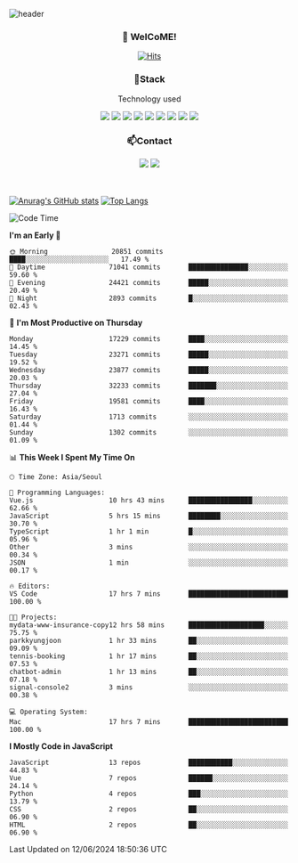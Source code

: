 ![header](https://capsule-render.vercel.app/api?type=waving&color=gradient&height=200&text=Kyungjoon&fontAlign=70&fontAlignY=40&animation=twinkling)

<h3 align="center">👋 WelCoME!</h3>

<div align=center>
  
[![Hits](https://hits.seeyoufarm.com/api/count/incr/badge.svg?url=https%3A%2F%2Fgithub.com%2Fuvula6921&count_bg=%2322BAC9&title_bg=%23827F7F&icon=iconify.svg&icon_color=%2325A27F&title=visits&edge_flat=false)](https://hits.seeyoufarm.com)
  
</div>
<h3 align="center">📌Stack</h3>
<p align="center">Technology used</p>
<div align="center"><img src="https://img.shields.io/badge/HTML5-E34F26?style=flat-square&logo=HTML5&logoColor=white"></img> <img src="https://img.shields.io/badge/CSS3-0A84FF?style=flat-square&logo=CSS3&logoColor=white"></img> <img src="https://img.shields.io/badge/JavaScript-FFCD11?style=flat-square&logo=JavaScript&logoColor=white"></img> <img src="https://img.shields.io/badge/React-00BCF6?style=flat-square&logo=React&logoColor=white"></img> <img src="https://img.shields.io/badge/jQuery-3655FF?style=flat-square&logo=jQuery&logoColor=white"></img> <img src="https://img.shields.io/badge/Ruby-E0115F?style=flat-square&logo=Ruby&logoColor=white"></img> <img src="https://img.shields.io/badge/Python-4B8BBE?style=flat-square&logo=Python&logoColor=white"></img> <img src="https://img.shields.io/badge/Vue-4FC08D?style=flat-square&logo=Vue.js&logoColor=white"></img> <img src="https://img.shields.io/badge/Nuxt-00DC82?style=flat-square&logo=Nuxt.js&logoColor=white"></img></div>

<h3 align="center">📫Contact</h3>
<div align="center"><a href="https://velog.io/@uvula6921/"><img src="https://img.shields.io/badge/Blog-20c997?style=flat-square&logo=V&logoColor=white"/></a> <a href="pkj6921@gmail.com"><img src="https://img.shields.io/badge/Gmail-EA4335?style=flat-square&logo=Gmail&logoColor=white"/></a></div>
<br>
<br>

[![Anurag's GitHub stats](https://github-readme-stats.vercel.app/api?username=uvula6921&hide=stars,issues&show_icons=true&count_private=true&theme=tokyonight)](https://github.com/anuraghazra/github-readme-stats)
[![Top Langs](https://github-readme-stats.vercel.app/api/top-langs/?username=uvula6921&hide=css,jupyter%20notebook,html&exclude_repo=uvula6921,uvula6921.github.io&layout=compact&langs_count=8)](https://github.com/anuraghazra/github-readme-stats)

<!--START_SECTION:waka-->
![Code Time](http://img.shields.io/badge/Code%20Time-2%2C322%20hrs%2025%20mins-blue)

**I'm an Early 🐤** 

```text
🌞 Morning                20851 commits       ████░░░░░░░░░░░░░░░░░░░░░   17.49 % 
🌆 Daytime                71041 commits       ███████████████░░░░░░░░░░   59.60 % 
🌃 Evening                24421 commits       █████░░░░░░░░░░░░░░░░░░░░   20.49 % 
🌙 Night                  2893 commits        █░░░░░░░░░░░░░░░░░░░░░░░░   02.43 % 
```
📅 **I'm Most Productive on Thursday** 

```text
Monday                   17229 commits       ████░░░░░░░░░░░░░░░░░░░░░   14.45 % 
Tuesday                  23271 commits       █████░░░░░░░░░░░░░░░░░░░░   19.52 % 
Wednesday                23877 commits       █████░░░░░░░░░░░░░░░░░░░░   20.03 % 
Thursday                 32233 commits       ███████░░░░░░░░░░░░░░░░░░   27.04 % 
Friday                   19581 commits       ████░░░░░░░░░░░░░░░░░░░░░   16.43 % 
Saturday                 1713 commits        ░░░░░░░░░░░░░░░░░░░░░░░░░   01.44 % 
Sunday                   1302 commits        ░░░░░░░░░░░░░░░░░░░░░░░░░   01.09 % 
```


📊 **This Week I Spent My Time On** 

```text
🕑︎ Time Zone: Asia/Seoul

💬 Programming Languages: 
Vue.js                   10 hrs 43 mins      ████████████████░░░░░░░░░   62.66 % 
JavaScript               5 hrs 15 mins       ████████░░░░░░░░░░░░░░░░░   30.70 % 
TypeScript               1 hr 1 min          █░░░░░░░░░░░░░░░░░░░░░░░░   05.96 % 
Other                    3 mins              ░░░░░░░░░░░░░░░░░░░░░░░░░   00.34 % 
JSON                     1 min               ░░░░░░░░░░░░░░░░░░░░░░░░░   00.17 % 

🔥 Editors: 
VS Code                  17 hrs 7 mins       █████████████████████████   100.00 % 

🐱‍💻 Projects: 
mydata-www-insurance-copy12 hrs 58 mins      ███████████████████░░░░░░   75.75 % 
parkkyungjoon            1 hr 33 mins        ██░░░░░░░░░░░░░░░░░░░░░░░   09.09 % 
tennis-booking           1 hr 17 mins        ██░░░░░░░░░░░░░░░░░░░░░░░   07.53 % 
chatbot-admin            1 hr 13 mins        ██░░░░░░░░░░░░░░░░░░░░░░░   07.18 % 
signal-console2          3 mins              ░░░░░░░░░░░░░░░░░░░░░░░░░   00.38 % 

💻 Operating System: 
Mac                      17 hrs 7 mins       █████████████████████████   100.00 % 
```

**I Mostly Code in JavaScript** 

```text
JavaScript               13 repos            ███████████░░░░░░░░░░░░░░   44.83 % 
Vue                      7 repos             ██████░░░░░░░░░░░░░░░░░░░   24.14 % 
Python                   4 repos             ███░░░░░░░░░░░░░░░░░░░░░░   13.79 % 
CSS                      2 repos             ██░░░░░░░░░░░░░░░░░░░░░░░   06.90 % 
HTML                     2 repos             ██░░░░░░░░░░░░░░░░░░░░░░░   06.90 % 
```




 Last Updated on 12/06/2024 18:50:36 UTC
<!--END_SECTION:waka-->
